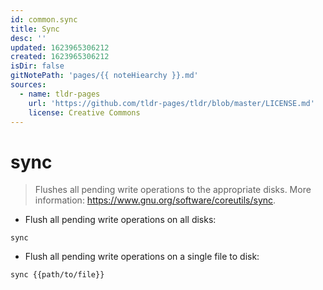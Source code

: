 ```yaml
---
id: common.sync
title: Sync
desc: ''
updated: 1623965306212
created: 1623965306212
isDir: false
gitNotePath: 'pages/{{ noteHiearchy }}.md'
sources:
  - name: tldr-pages
    url: 'https://github.com/tldr-pages/tldr/blob/master/LICENSE.md'
    license: Creative Commons
---
```

# sync

> Flushes all pending write operations to the appropriate disks.
> More information: <https://www.gnu.org/software/coreutils/sync>.

- Flush all pending write operations on all disks:

`sync`

- Flush all pending write operations on a single file to disk:

`sync {{path/to/file}}`

